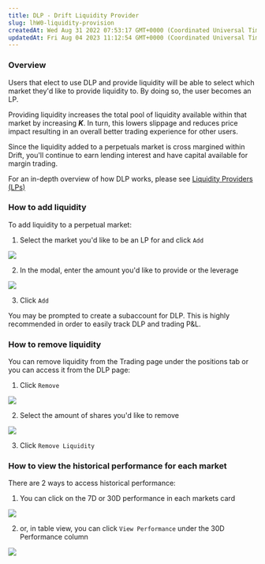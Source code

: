 ```yaml
---
title: DLP - Drift Liquidity Provider
slug: lhW0-liquidity-provision
createdAt: Wed Aug 31 2022 07:53:17 GMT+0000 (Coordinated Universal Time)
updatedAt: Fri Aug 04 2023 11:12:54 GMT+0000 (Coordinated Universal Time)
---
```


### Overview

Users that elect to use DLP and provide liquidity will be able to select which market they'd like to provide liquidity to. By doing so, the user becomes an LP.

Providing liquidity increases the total pool of liquidity available within that market by increasing ***K***. In turn, this lowers slippage and reduces price impact resulting in an overall better trading experience for other users.&#x20;

Since the liquidity added to a perpetuals market is cross margined within Drift, you'll continue to earn lending interest and have capital available for margin trading.

For an in-depth overview of how DLP works, please see [Liquidity Providers (LPs)](<../Providing Liquidity/0 DLP - Drift Liquidity Provider.md>)

### How to add liquidity

To add liquidity to a perpetual market:

1.  Select the market you'd like to be an LP for and click `Add`

![](../../static/assets/dlp-select-market.png)

2.  In the modal, enter the amount you'd like to provide or the leverage

![](../../static/assets/dlp-add-liquidity.png)

3.  Click `Add`

You may be prompted to create a subaccount for DLP. This is highly recommended in order to easily track DLP and trading P\&L.

### How to remove liquidity

You can remove liquidity from the Trading page under the positions tab or you can access it from the DLP page:

1.  Click `Remove`

![](../../static/assets/dlp-remove-position.png)

2.  Select the amount of shares you'd like to remove

![](../../static/assets/dlp-select-shares-to-remove.png)

3.  Click `Remove Liquidity`

### How to view the historical performance for each market

There are 2 ways to access historical performance:

1.  You can click on the 7D or 30D performance in each markets card

![](../../static/assets/dlp-performance-chart.png)

2.  or, in table view, you can click `View Performance` under the 30D Performance column

![](../../static/assets/dlp-performance-table-view.png)